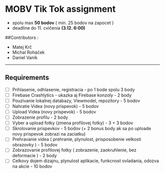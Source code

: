 # MOBV Tik Tok assignment
- spolu max **50 bodov** ( min. 25 bodov na zapocet )
- deadline do 11. cvičenia **(3.12. 6:00)**

##Contributors :
- Matej Krč
- Michal Roháček
- Daniel Vaník

---

## Requirements
- [ ] Prihlasenie, odhlasenie, registracia - po 1 bode spolu 3 body
- [ ] Firebase Crashlytics - ukazka aj Firebase konzoly - 2 body
- [ ] Pouzivanie lokalnej databazy, Viewmodel, repozitory - 5 bodov
- [ ] Nahratie Videa (novy prispevok) - 5 bodov
- [ ] Upload Videa (novy prispevok) - 5 bodov
- [ ] Zobrazenie profilu - 2 body
- [ ] Vyber a upload fotky (zmena profilovej fotky) - 3 + 3 bodov
- [ ] Skrolovanie prispevkov - 5 bodov (+ 2 bonus body ak sa po uploade novy prispevok zobrazi na zaciatku)
- [ ] Prehravanie videa ( prehranie, plynulost, prisposobenie velkosti obrazovky ) - 5 bodov
- [ ] Zobrazovanie profilovej fotky ( zobrazenie, zaokruhlenie, bez deformacie ) - 2 body
- [ ] Celkovy dojem dizajnu, plynulost aplikacie, funkcnost ovladania, odozva na akcie - 10 bodov
